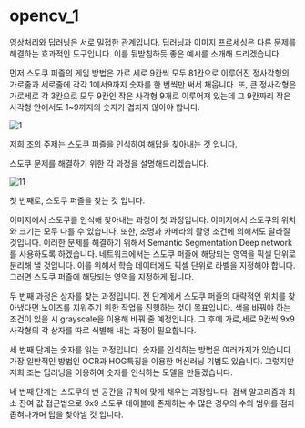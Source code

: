 # opencv_1



영상처리와 딥러닝은 서로 밀접한 관계입니다.
딥러닝과 이미지 프로세싱은 다른 문제를 해결하는 효과적인 도구입니다. 이를 뒷받침하듯 좋은 예시를 소개해 드리겠습니다.

먼저 스도쿠 퍼즐의 게임 방법은 가로 세로 9칸씩 모두 81칸으로 이루어진 정사각형의 가로줄과 세로줄에 각각 1에서9까지 숫자를 한 번씩만 써서 채웁니다. 또, 큰 정사각형은 가로세로 각 3칸으로 모두 9칸인 작은 사각형 9개로 이루어져 있는데 그 9칸짜리 작은 사각형 안에서도 1~9까지의 숫자가 겹치지 않아야 합니다.
 
 ![1](https://user-images.githubusercontent.com/42931922/80525854-d6e6b900-89cc-11ea-814b-d05395179b35.png)



 
저희 조의 주제는 스도쿠 퍼즐을 인식하여 해답을 찾아내는 것 입니다. 


스도쿠 문제를 해결하기 위한 각 과정을 설명해드리겠습니다.

 
![11](https://user-images.githubusercontent.com/42931922/80525876-dfd78a80-89cc-11ea-8f8d-b7ef74509ea3.png)

 

첫 번째로, 스도쿠 퍼즐을 찾는 것 입니다. 

이미지에서 스도쿠를 인식해 찾아내는 과정이 첫 과정입니다. 
이미지에서 스도쿠의 위치와 크기는 모두 다를 수 있습니다. 
또한, 조명과 카메라의 촬영 조건에 의해서도 달라질 것입니다. 이러한 문제를 해결하기 위해서 Semantic Segmentation Deep network를 사용하도록 하겠습니다. 네트워크에서는 스도쿠 퍼즐에 해당되는 영역을 픽셀 단위로 분리해 낼 것입니다. 이를 위해서 학습 데이터에도 픽셀 단위로 라벨을 지정해야 합니다. 그러면 스도쿠 퍼즐에 해당되는 영역을 지정하게 됩니다. 


두 번째 과정은 상자를 찾는 과정입니다.
전 단계에서 스도쿠 퍼즐의 대략적인 위치를 찾아냈다면 노이즈를 지워주기 위한 작업을 진행하는 것이 목표입니다. 색을 바꿔야 하는 조건이 있을 시 grayscale을 이용해 바꿔 줄 예정입니다. 
그 후에 가로,세로 9칸씩 9x9 사각형의 각 상자를 따로 식별해 내는 과정이 필요합니다.

세 번째 단계는 숫자를 읽는 과정입니다.
숫자를 인식하는 방법은 여러가지가 있습니다.
가장 일반적인 방법인 OCR과 HOG특징을 이용한 머신러닝 기법도 있습니다. 그렇지만 저희 조는 딥러닝을 이용하여 숫자를 인식하는 모델을 만들겠습니다.

네 번째 단계는 스도쿠의 빈 공간을 규칙에 맞게 채우는 과정입니다.
검색 알고리즘과 최소 잔여 값 접근법으로 9x9 스도쿠 테이블에 존재하는 수 많은 경우의 수의 범위를 점차 좁혀나가며 답을 찾아낼 것 입니다.

